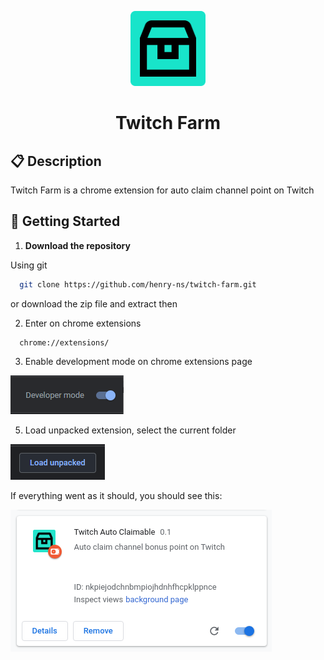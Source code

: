 <p align="center">
  <img alt="Icon" src="assets/icon@128.png" width="120"/>
</p>
<h1 align="center">
  Twitch Farm
</h1>

## :clipboard: Description
Twitch Farm is a chrome extension for auto claim channel point on Twitch

## :rocket: Getting Started

1.	**Download the repository**
  
Using git
  ```sh
    git clone https://github.com/henry-ns/twitch-farm.git
  ```
or download the zip file and extract then

2. Enter on chrome extensions
  ```
    chrome://extensions/
  ```

3. Enable development mode on chrome extensions page
   
  ![Developer mode](assets/tutorial/developer-mode-button.png)

5. Load unpacked extension, select the current folder
   
  ![Developer mode](assets/tutorial/load-extention.png)

If everything went as it should, you should see this:

![Developer mode](assets/tutorial/installed.png)
